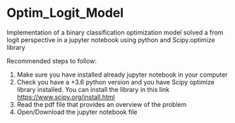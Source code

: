 # Optim_Logit_Model
Implementation of a binary classification optimization model solved a from logit perspective in a jupyter notebook using python and Scipy.optimize library

Recommended steps to follow:

1) Make sure you have installed already jupyter notebook in your computer
2) Check you have a +3.6 python version and you have Scipy optimize library installed. You can install the library in this link https://www.scipy.org/install.html
3) Read the pdf file that provides an overview of the problem
4) Open/Download the jupyter notebook file
